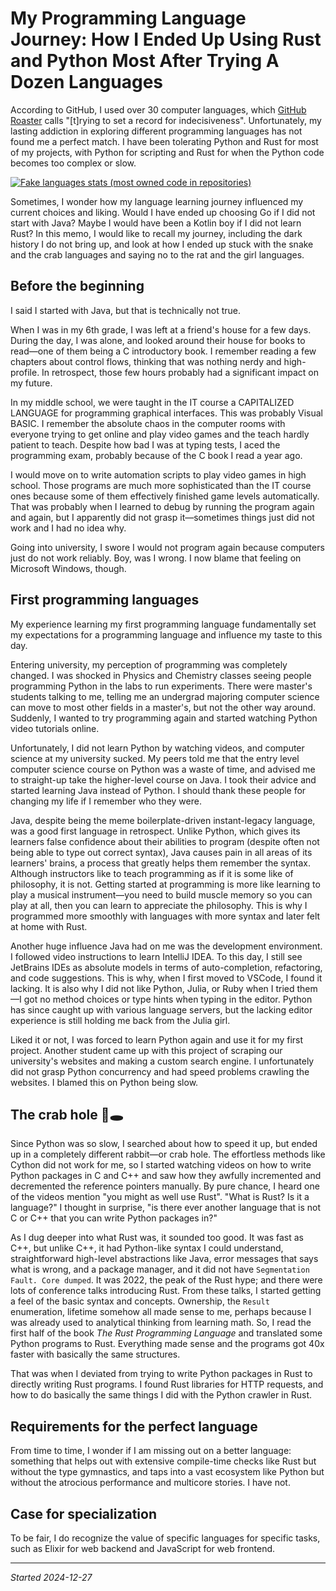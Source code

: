 # My Programming Language Journey: How I Ended Up Using Rust and Python Most After Trying A Dozen Languages

According to GitHub, I used over 30 computer languages, which
[GitHub Roaster][gh-roaster] calls "[t]rying to set a record for
indecisiveness".
Unfortunately, my lasting addiction in
exploring different programming languages has not found me a perfect match.
I have been tolerating Python and Rust for most of my projects, with Python for
scripting and Rust for when the Python code becomes too complex or slow.

[![Fake languages stats (most owned code in
repositories)][most-used-lang]][most-used-lang]

Sometimes,
I wonder how my language learning journey influenced my current choices and
liking. Would I have ended up choosing Go if I did not start with Java?
Maybe I would have been a Kotlin boy if I did not learn Rust?
In this memo, I would like to recall my journey,
including the dark history I do not bring up, and
look at how I ended up stuck with the snake and the crab languages and
saying no to the rat and the girl languages.

## Before the beginning

I said I started with Java, but that is technically not true.

When I was in my 6th grade, I was left at a friend's house for a few days.
During the day, I was alone, and looked around their house for books to
read—one of them being a C introductory book.
I remember reading a few chapters about control flows, thinking that
was nothing nerdy and high-profile.
In retrospect, those few hours probably had a significant impact on my future.

In my middle school, we were taught in the IT course a CAPITALIZED LANGUAGE for
programming graphical interfaces. This was probably Visual BASIC.
I remember the absolute chaos in the computer rooms with everyone trying to
get online and play video games and the teach hardly patient to teach.
Despite how bad I was at typing tests, I aced the programming exam,
probably because of the C book I read a year ago.

I would move on to write automation scripts to play video games in high school.
Those programs are much more sophisticated than the IT course ones because
some of them effectively finished game levels automatically.
That was probably when I learned to debug by running the program again and
again, but I apparently did not grasp it—sometimes things just did not work and
I had no idea why.

Going into university, I swore I would not program again because
computers just do not work reliably. Boy, was I wrong.
I now blame that feeling on Microsoft Windows, though.

## First programming languages

My experience learning my first programming language fundamentally set my
expectations for a programming language and influence my taste to this day.

Entering university, my perception of programming was completely changed.
I was shocked in Physics and
Chemistry classes seeing people programming Python in the labs to
run experiments.
There were master's students talking to me,
telling me an undergrad majoring computer science can move to
most other fields in a master's, but not the other way around.
Suddenly, I wanted to try programming again and
started watching Python video tutorials online.

Unfortunately, I did not learn Python by watching videos, and
computer science at my university sucked.
My peers told me that the entry level computer science course on
Python was a waste of time, and advised me to
straight-up take the higher-level course on Java. I took their advice and
started learning Java instead of Python.
I should thank these people for changing my life if I remember who they were.

Java, despite being the meme boilerplate-driven instant-legacy language,
was a good first language in retrospect.
Unlike Python, which
gives its learners false confidence about their abilities to program
(despite often not being able to type out correct syntax), Java causes pain in
all areas of its learners' brains, a process that
greatly helps them remember the syntax.
Although instructors like to teach programming as if it is some like of
philosophy, it is not.
Getting started at programming is more like learning to
play a musical instrument—you need to build muscle memory so
you can play at all, then you can learn to appreciate the philosophy.
This is why I programmed more smoothly with languages with more syntax and
later felt at home with Rust.

Another huge influence Java had on me was the development environment.
I followed video instructions to learn IntelliJ IDEA.
To this day, I still see JetBrains IDEs as absolute models in terms of
auto-completion, refactoring, and code suggestions.
This is why, when I first moved to VSCode, I found it lacking.
It is also why I did not like Python, Julia, or Ruby when
I tried them—I got no method choices or type hints when typing in the editor.
Python has since caught up with various language servers, but
the lacking editor experience is still holding me back from the Julia girl.

Liked it or not, I was forced to learn Python again and use it for
my first project.
Another student came up with this project of
scraping our university's websites and making a custom search engine.
I unfortunately did not grasp Python concurrency and
had speed problems crawling the websites. I blamed this on Python being slow.

## The crab hole 🦀🕳️

Since Python was so slow, I searched about how to speed it up, but ended up in
a completely different rabbit—or crab hole.
The effortless methods like Cython did not work for me, so
I started watching videos on how to write Python packages in C and C++ and
saw how they awfully incremented and
decremented the reference pointers manually.
By pure chance, I heard one of the videos mention "you might as well use Rust".
"What is Rust?
Is it a language?" I thought in surprise, "is there ever another language that
is not C or C++ that you can write Python packages in?"

As I dug deeper into what Rust was, it sounded too good.
It was fast as C++, but unlike C++,
it had Python-like syntax I could understand,
straightforward high-level abstractions like Java, error messages that
says what is wrong, and a package manager, and it did not have
`Segmentation Fault. Core dumped`.
It was 2022, the peak of the Rust hype; and there were lots of
conference talks introducing Rust. From these talks,
I started getting a feel of the basic syntax and concepts.
Ownership, the `Result` enumeration, lifetime somehow all made sense to me,
perhaps because I was already used to analytical thinking from learning math.
So, I read the first half of the book *The Rust Programming Language* and
translated some Python programs to Rust. Everything made sense and
the programs got 40x faster with basically the same structures.

That was when I deviated from trying to write Python packages in Rust to
directly writing Rust programs.
I found Rust libraries for HTTP requests, and how to
do basically the same things I did with the Python crawler in Rust.

## Requirements for the perfect language

From time to time, I wonder if I am missing out on a better language:
something that helps out with extensive compile-time checks like Rust but
without the type gymnastics, and taps into a vast ecosystem like Python but
without the atrocious performance and multicore stories. I have not.

## Case for specialization

To be fair, I do recognize the value of specific languages for specific tasks,
such as Elixir for web backend and JavaScript for web frontend.

---

*Started 2024-12-27*

[gh-roaster]: https://github-roast.pages.dev/share/sichanghe/?lang=english
[most-used-lang]: https://raw.githubusercontent.com/SichangHe/gh_metrics/main/github-metrics.svg
